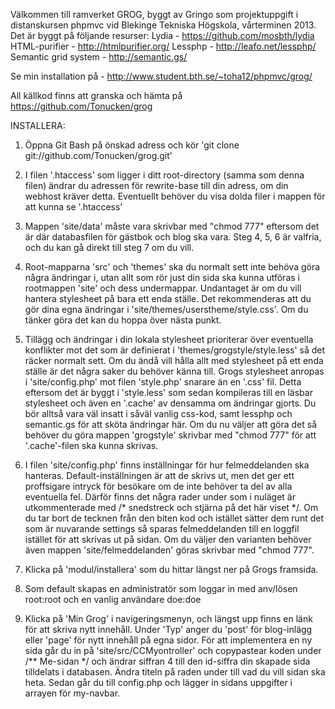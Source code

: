 Välkommen till ramverket GROG, byggt av Gringo som projektuppgift i distanskursen phpmvc vid Blekinge Tekniska Högskola, vårterminen 2013.
Det är byggt på följande resurser:
Lydia - https://github.com/mosbth/lydia
HTML-purifier - http://htmlpurifier.org/
Lessphp - http://leafo.net/lessphp/
Semantic grid system - http://semantic.gs/

Se min installation på - http://www.student.bth.se/~toha12/phpmvc/grog/



All källkod finns att granska och hämta på https://github.com/Tonucken/grog 

INSTALLERA: 

1. Öppna Git Bash på önskad adress och kör 'git clone git://github.com/Tonucken/grog.git'

2. I filen '.htaccess' som ligger i ditt root-directory (samma som denna filen) ändrar du adressen för rewrite-base till
din adress, om din webhost kräver detta. Eventuellt behöver du visa dolda filer i mappen för att kunna se '.htaccess'

3. Mappen 'site/data' måste vara skrivbar med "chmod 777" eftersom det är där databasfilen för gästbok och blog ska vara.
Steg 4, 5, 6 är valfria, och du kan gå direkt till steg 7 om du vill.

4. Root-mapparna 'src' och 'themes' ska du normalt sett inte behöva göra några ändringar i, utan allt som rör just din
sida ska kunna utföras i rootmappen 'site' och dess undermappar. Undantaget är om du vill hantera stylesheet på bara ett
enda ställe. Det rekommenderas att du gör dina egna ändringar i 'site/themes/userstheme/style.css'. Om du tänker göra det 
kan du hoppa över nästa punkt.

5. Tillägg och ändringar i din lokala stylesheet prioriterar över eventuella konflikter mot det som är definierat i 
'themes/grogstyle/style.less' så det räcker normalt sett. Om du ändå vill hålla allt med stylesheet på ett enda ställe
är det några saker du behöver känna till. Grogs stylesheet anropas i 'site/config.php' mot filen 'style.php' snarare 
än en '.css' fil. Detta eftersom det är byggt i 'style.less' som sedan kompileras till en läsbar stylesheet och även 
en '.cache' av densamma om ändringar gjorts. Du bör alltså vara väl insatt i såväl vanlig css-kod, samt lessphp och 
semantic.gs för att sköta ändringar här. Om du nu väljer att göra det så behöver du göra mappen 'grogstyle' skrivbar 
med "chmod 777" för att '.cache'-filen ska kunna skrivas.

6. I filen 'site/config.php' finns inställningar för hur felmeddelanden ska hanteras. Default-inställningen är att de skrivs
ut, men det ger ett proffsigare intryck för besökare om de inte behöver ta del av alla eventuella fel. Därför finns det några
rader under som i nuläget är utkommenterade med /* snedstreck och stjärna på det här viset */. Om du tar bort de tecknen
från den biten kod och istället sätter dem runt det som är nuvarande settings så sparas felmeddelanden till en loggfil
istället för att skrivas ut på sidan. Om du väljer den varianten behöver även mappen 'site/felmeddelanden' göras skrivbar
med "chmod 777".

7. Klicka på 'modul/installera' som du hittar längst ner på Grogs framsida.

8. Som default skapas en administratör som loggar in med anv/lösen root:root och en vanlig användare doe:doe

9. Klicka på  'Min Grog' i navigeringsmenyn, och längst upp finns en länk för att skriva nytt innehåll. Under 'Typ' anger du 'post' 
för blog-inlägg eller 'page' för nytt innehåll på egna sidor. För att implementera en ny sida går du in på 'site/src/CCMyontroller' 
och copypastear koden under /** Me-sidan */ och ändrar siffran 4 till den id-siffra din skapade sida tilldelats i databasen. Ändra 
titeln på raden under till vad du vill sidan ska heta. Sedan går du till config.php och lägger in sidans uppgifter i arrayen 
för my-navbar.

